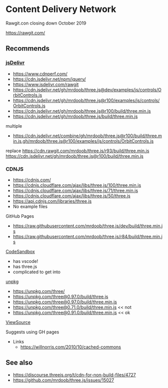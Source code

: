# Content Delivery Network

Rawgit.con closing down October 2019

https://rawgit.com/


## Recommends

### [jsDelivr]( https://www.jsdelivr.com/ )

* https://www.cdnperf.com/
* https://cdn.jsdelivr.net/npm/jquery/
* https://www.jsdelivr.com/rawgit
* https://cdn.jsdelivr.net/gh/mrdoob/three.js@dev/examples/js/controls/OrbitControls.js
* https://cdn.jsdelivr.net/gh/mrdoob/three.js@r100/examples/js/controls/OrbitControls.js
* https://cdn.jsdelivr.net/gh/mrdoob/three.js@r100/build/three.min.js
* https://cdn.jsdelivr.net/gh/mrdoob/three.js/build/three.min.js

multiple
* https://cdn.jsdelivr.net/combine/gh/mrdoob/three.js@r100/build/three.min.js,gh/mrdoob/three.js@r100/examples/js/controls/OrbitControls.js

replace
https://cdn.rawgit.com/mrdoob/three.js/r93/build/three.min.js
https://cdn.jsdelivr.net/gh/mrdoob/three.js@r100/build/three.min.js

### CDNJS
* https://cdnjs.com/
* https://cdnjs.cloudflare.com/ajax/libs/three.js/100/three.min.js
* https://cdnjs.cloudflare.com/ajax/libs/three.js/71/three.min.js
* https://cdnjs.cloudflare.com/ajax/libs/three.js/50/three.js
* https://api.cdnjs.com/libraries/three.js
* No example files

GitHub Pages
* https://raw.githubusercontent.com/mrdoob/three.js/dev/build/three.min.js
* https://raw.githubusercontent.com/mrdoob/three.js/r84/build/three.min.js



[CodeSandbox]( https://codesandbox.io )
* has vscode!
* has three.js
* complicated to get into


[unpkg]( https://unpkg.com/#/ )
* https://unpkg.com/three/
* https://unpkg.com/three@0.97.0/build/three.js
* https://unpkg.com/three@0.97.0/build/three.min.js
* https://unpkg.com/three@0.71.0/build/three.min.js << not
* https://unpkg.com/three@0.91.0/build/three.min.js << ok


[ViewSource]( https://github.com/viewsource/viewsource.github.com )

Suggests using GH pages
* Links
	* https://willnorris.com/2010/10/cached-commons


## See also

 * https://discourse.threejs.org/t/cdn-for-non-build-files/4727
 * https://github.com/mrdoob/three.js/issues/15027
